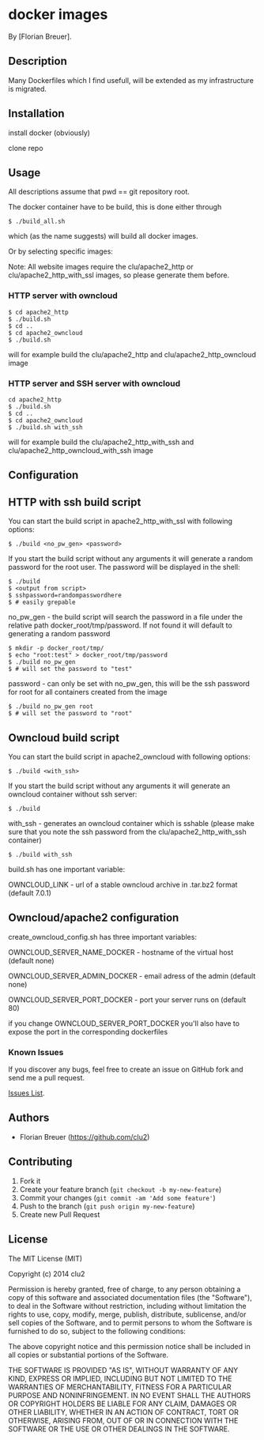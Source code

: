 # docker images

By [Florian Breuer].

## Description
Many Dockerfiles which I find usefull, will be extended as my infrastructure is migrated.

## Installation

install docker (obviously)

clone repo

## Usage

All descriptions assume that pwd == git repository root.

The docker container have to be build, this is done either through 
```console
$ ./build_all.sh
```
which (as the name suggests) will build all docker images.

Or by selecting specific images:

Note: All website images require the clu/apache2_http or clu/apache2_http_with_ssl images, so please generate them before.

### HTTP server with owncloud

```console
$ cd apache2_http
$ ./build.sh
$ cd ..
$ cd apache2_owncloud
$ ./build.sh
```

will for example build the clu/apache2_http and clu/apache2_http_owncloud image

### HTTP server and SSH server with owncloud

```console
cd apache2_http
$ ./build.sh
$ cd ..
$ cd apache2_owncloud
$ ./build.sh with_ssh
```

will for example build the clu/apache2_http_with_ssh and clu/apache2_http_owncloud_with_ssh image



## Configuration

## HTTP with ssh build script

You can start the build script in apache2_http_with_ssl with following options:

```console
$ ./build <no_pw_gen> <password>
```

If you start the build script without any arguments it will generate a random password for the root user. The password will be displayed in the shell:

```console
$ ./build
$ <output from script>
$ sshpassword=randompasswordhere
$ # easily grepable
```

no_pw_gen - the build script will search the password in a file under the relative path docker_root/tmp/password. If not found it will default to generating a random password

```console
$ mkdir -p docker_root/tmp/
$ echo "root:test" > docker_root/tmp/password
$ ./build no_pw_gen
$ # will set the password to "test"
```


password - can only be set with no_pw_gen, this will be the ssh password for root for all containers created from the image

```console
$ ./build no_pw_gen root
$ # will set the password to "root"
```

## Owncloud build script

You can start the build script in apache2_owncloud with following options:

```console
$ ./build <with_ssh>
```

If you start the build script without any arguments it will generate an owncloud container without ssh server:

```console
$ ./build
```


with_ssh - generates an owncloud container which is sshable (please make sure that you note the ssh password from the clu/apache2_http_with_ssh container)
```console
$ ./build with_ssh
```

build.sh has one important variable:

OWNCLOUD_LINK - url of a stable owncloud archive in .tar.bz2 format (default 7.0.1)

## Owncloud/apache2 configuration

create_owncloud_config.sh has three important variables:

OWNCLOUD_SERVER_NAME_DOCKER - hostname of the virtual host (default none)

OWNCLOUD_SERVER_ADMIN_DOCKER - email adress of the admin (default none)

OWNCLOUD_SERVER_PORT_DOCKER - port your server runs on  (default 80)

if you change OWNCLOUD_SERVER_PORT_DOCKER you'll also have to expose the port in the corresponding dockerfiles



### Known Issues

If you discover any bugs, feel free to create an issue on GitHub fork and
send me a pull request.

[Issues List](https://github.com/clu2/docker-owncloud/issues).

## Authors

* Florian Breuer (https://github.com/clu2)


## Contributing

1. Fork it
2. Create your feature branch (`git checkout -b my-new-feature`)
3. Commit your changes (`git commit -am 'Add some feature'`)
4. Push to the branch (`git push origin my-new-feature`)
5. Create new Pull Request


## License

The MIT License (MIT)

Copyright (c) 2014 clu2

Permission is hereby granted, free of charge, to any person obtaining a copy
of this software and associated documentation files (the "Software"), to deal
in the Software without restriction, including without limitation the rights
to use, copy, modify, merge, publish, distribute, sublicense, and/or sell
copies of the Software, and to permit persons to whom the Software is
furnished to do so, subject to the following conditions:

The above copyright notice and this permission notice shall be included in all
copies or substantial portions of the Software.

THE SOFTWARE IS PROVIDED "AS IS", WITHOUT WARRANTY OF ANY KIND, EXPRESS OR
IMPLIED, INCLUDING BUT NOT LIMITED TO THE WARRANTIES OF MERCHANTABILITY,
FITNESS FOR A PARTICULAR PURPOSE AND NONINFRINGEMENT. IN NO EVENT SHALL THE
AUTHORS OR COPYRIGHT HOLDERS BE LIABLE FOR ANY CLAIM, DAMAGES OR OTHER
LIABILITY, WHETHER IN AN ACTION OF CONTRACT, TORT OR OTHERWISE, ARISING FROM,
OUT OF OR IN CONNECTION WITH THE SOFTWARE OR THE USE OR OTHER DEALINGS IN THE
SOFTWARE.


